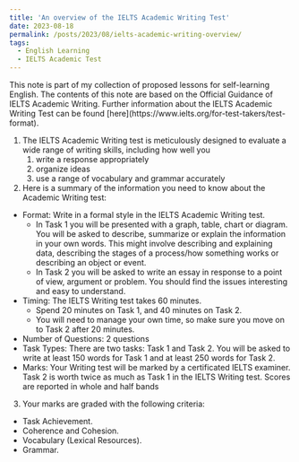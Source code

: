 ```yaml
---
title: 'An overview of the IELTS Academic Writing Test'
date: 2023-08-18
permalink: /posts/2023/08/ielts-academic-writing-overview/
tags:
  - English Learning
  - IELTS Academic Test
---
```


<aside>
This note is part of my collection of proposed lessons for self-learning English. The contents of this note are based on the Official Guidance of IELTS Academic Writing. Further information about the IELTS Academic Writing Test can be found [here](https://www.ielts.org/for-test-takers/test-format).
</aside>

1. The IELTS Academic Writing test is meticulously designed to evaluate a wide range of writing skills, including how well you
    1. write a response appropriately
    2. organize ideas
    3. use a range of vocabulary and grammar accurately
2. Here is a summary of the information you need to know about the Academic Writing test:
  * Format: Write in a formal style in the IELTS Academic Writing test.
    - In Task 1 you will be presented with a graph, table, chart or diagram. You will be asked to describe, summarize or explain the information in your own words. This might involve describing and explaining data, describing the stages of a process/how something works or describing an object or event. 
    - In Task 2 you will be asked to write an essay in response to a point of view, argument or problem. You should find the issues interesting and easy to understand.  
  * Timing: The IELTS Writing test takes 60 minutes. 
    - Spend 20 minutes on Task 1, and 40 minutes on Task 2. 
    - You will need to manage your own time, so make sure you move on to Task 2 after 20 minutes.
  * Number of Questions: 2 questions
  * Task Types: There are two tasks: Task 1 and Task 2. You will be asked to write at least 150 words for Task 1 and at least 250 words for Task 2.
  * Marks: Your Writing test will be marked by a certificated IELTS examiner. Task 2 is worth twice as much as Task 1 in the IELTS Writing test. Scores are reported in whole and half bands

3. Your marks are graded with the following criteria:
  * Task Achievement.
  * Coherence and Cohesion.
  * Vocabulary (Lexical Resources).
  * Grammar.